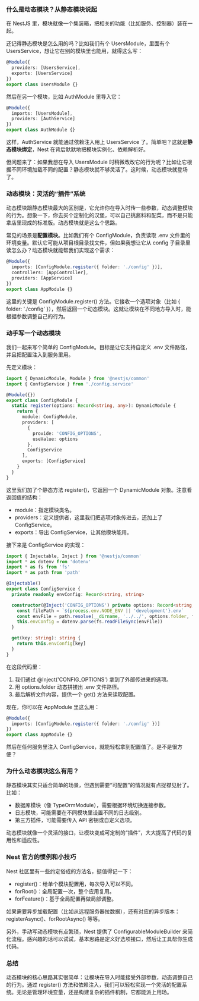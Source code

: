 ### 什么是动态模块？从静态模块说起

在 NestJS 里，模块就像一个集装箱，把相关的功能（比如服务、控制器）装在一起。

还记得静态模块是怎么用的吗？比如我们有个 UsersModule，里面有个 UsersService，想让它在别的模块里也能用，就得这么写：

```ts
@Module({
  providers: [UsersService],
  exports: [UsersService]
})
export class UsersModule {}
```

然后在另一个模块，比如 AuthModule 里导入它：

```ts
@Module({
  imports: [UsersModule],
  providers: [AuthService]
})
export class AuthModule {}
```

这样，AuthService 就能通过依赖注入用上 UsersService 了。简单吧？这就是**静态模块绑定**，Nest 在背后默默地把模块实例化、依赖解析好。

但问题来了：如果我想在导入 UsersModule 时稍微改改它的行为呢？比如让它根据不同环境加载不同的配置？静态模块就不够灵活了。这时候，动态模块就登场了。



### 动态模块：灵活的“插件”系统

动态模块跟静态模块最大的区别是，它允许你在导入时传一些参数，动态调整模块的行为。想象一下，你去买个定制化的汉堡，可以自己挑酱料和配菜，而不是只能拿店里现成的标准版。动态模块就是这么个思路。

常见的场景是**配置模块**。比如我们有个 ConfigModule，负责读取 .env 文件里的环境变量。默认它可能从项目根目录找文件，但如果我想让它从 config 子目录里读怎么办？动态模块就能帮我们实现这个需求：

```ts
@Module({
  imports: [ConfigModule.register({ folder: './config' })],
  controllers: [AppController],
  providers: [AppService]
})
export class AppModule {}
```

这里的关键是 ConfigModule.register() 方法。它接收一个选项对象（比如 { folder: './config' }），然后返回一个动态模块。这就让模块在不同地方导入时，能根据参数调整自己的行为。



### 动手写一个动态模块

我们一起来写个简单的 ConfigModule。目标是让它支持自定义 .env 文件路径，并且把配置注入到服务里用。

先定义模块：

```ts
import { DynamicModule, Module } from '@nestjs/common'
import { ConfigService } from './config.service'

@Module({})
export class ConfigModule {
  static register(options: Record<string, any>): DynamicModule {
    return {
      module: ConfigModule,
      providers: [
        {
          provide: 'CONFIG_OPTIONS',
          useValue: options
        },
        ConfigService
      ],
      exports: [ConfigService]
    }
  }
}
```

这里我们加了个静态方法 register()，它返回一个 DynamicModule 对象。注意看返回值的结构：

- module：指定模块类名。
- providers：定义提供者，这里我们把选项对象传进去，还加上了 ConfigService。
- exports：导出 ConfigService，让其他模块能用。

接下来是 ConfigService 的实现：

```ts
import { Injectable, Inject } from '@nestjs/common'
import * as dotenv from 'dotenv'
import * as fs from 'fs'
import * as path from 'path'

@Injectable()
export class ConfigService {
  private readonly envConfig: Record<string, string>

  constructor(@Inject('CONFIG_OPTIONS') private options: Record<string, any>) {
    const filePath = `${process.env.NODE_ENV || 'development'}.env`
    const envFile = path.resolve(__dirname, '../../', options.folder, filePath)
    this.envConfig = dotenv.parse(fs.readFileSync(envFile))
  }

  get(key: string): string {
    return this.envConfig[key]
  }
}
```

在这段代码里：

1. 我们通过 @Inject('CONFIG_OPTIONS') 拿到了外部传进来的选项。
2. 用 options.folder 动态拼接出 .env 文件路径。
3. 最后解析文件内容，提供一个 get() 方法来读取配置。

现在，你可以在 AppModule 里这么用：

```ts
@Module({
  imports: [ConfigModule.register({ folder: './config' })]
})
export class AppModule {}
```

然后在任何服务里注入 ConfigService，就能轻松拿到配置值了。是不是很方便？



### 为什么动态模块这么有用？

静态模块其实只适合简单的场景，但遇到需要“可配置”的情况就有点捉襟见肘了。比如：

- 数据库模块（像 TypeOrmModule），需要根据环境切换连接参数。
- 日志模块，可能需要在不同模块里设置不同的日志级别。
- 第三方插件，可能需要传入 API 密钥或自定义选项。

动态模块就像一个灵活的接口，让模块变成可定制的“插件”，大大提高了代码的复用性和适应性。



### Nest 官方的惯例和小技巧

Nest 社区里有一些约定俗成的方法名，挺值得记一下：

- register()：给单个模块配置用，每次导入可以不同。
- forRoot()：全局配置一次，整个应用复用。
- forFeature()：基于全局配置再做局部调整。

如果需要异步加载配置（比如从远程服务器拉数据），还有对应的异步版本：registerAsync()、forRootAsync() 等等。

另外，手动写动态模块有点繁琐，Nest 提供了 ConfigurableModuleBuilder 来简化流程。感兴趣的话可以试试，基本思路是定义好选项接口，然后让工具帮你生成代码。



### 总结

动态模块的核心思路其实很简单：让模块在导入时能接受外部参数，动态调整自己的行为。通过 register() 方法和依赖注入，我们可以轻松实现一个灵活的配置系统。无论是管理环境变量，还是构建复杂的插件机制，它都能派上用场。

